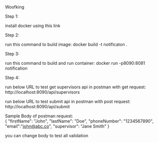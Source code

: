 Woofking

Step 1:

install docker using this li[](https://docs.docker.com/get-docker/)nk

Step 2:

run this command to build image:   docker build -t notificaton .

Step 3:

run this command to build and run container:   docker run -p8090:8081 notification

Step 4:

run below URL to test get supervisors api in postman with get request:  
http://localhost:8090/api/supervisors

run below URL to test submit api in postman with post request:  
http://localhost:8090/api/submit

Sample Body of postman request:  
{
"firstName": "John",
"lastName": "Doe",
"phoneNumber": "1234567890",
"email":"john@abc.co",
"supervisor": "Jane Smith"
}

you can change body to test all validation




